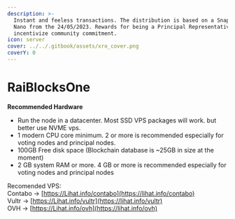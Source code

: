 ```yaml
---
description: >-
  Instant and feeless transactions. The distribution is based on a Snapshot of
  Nano from the 24/05/2023. Rewards for being a Principal Representative
  incentivize community commitment.
icon: server
cover: ../../.gitbook/assets/xro_cover.png
coverY: 0
---
```


# RaiBlocksOne

**Recommended Hardware**

* Run the node in a datacenter. Most SSD VPS packages will work. but better use NVME vps.
* 1 modern CPU core minimum. 2 or more is recommended especially for voting nodes and principal nodes.
* 100GB Free disk space (Blockchain database is \~25GB in size at the moment)
* 2 GB system RAM or more. 4 GB or more is recommended especially for voting nodes and principal nodes

Recomended VPS: \
Contabo -> [https://Lihat.info/contabo](https://lihat.info/contabo) \
Vultr -> [https://Lihat.info/vultr](https://lihat.info/vultr) \
OVH -> [https://Lihat.info/ovh](https://lihat.info/ovh)

